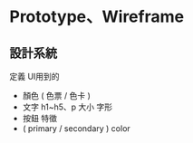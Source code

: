 # Prototype、Wireframe

## 設計系統

定義 UI用到的

* 顏色 ( 色票 / 色卡 )
* 文字 h1~h5、p 大小 字形
* 按鈕 特徵
* ( primary / secondary ) color
